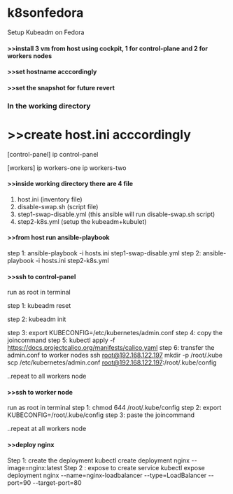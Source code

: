 # k8sonfedora
Setup Kubeadm on Fedora

#### >>install 3 vm from host using cockpit, 1 for control-plane and 2 for workers nodes
#### >>set hostname acccordingly
#### >>set the snapshot for future revert

### In the working directory

# >>create host.ini acccordingly

[control-panel]
ip control-panel

[workers]
ip workers-one
ip workers-two

#### >>inside working directory there are 4 file
1. host.ini (inventory file)
2. disable-swap.sh (script file)
3. step1-swap-disable.yml (this ansible will run disable-swap.sh script)
4. step2-k8s.yml (setup the kubeadm+kubulet)

#### >>from host run ansible-playbook
step 1: ansible-playbook -i hosts.ini step1-swap-disable.yml
step 2: ansible-playbook -i hosts.ini step2-k8s.yml

#### >>ssh to control-panel
run as root in terminal

step 1: kubeadm reset

step 2: kubeadm init

step 3: export KUBECONFIG=/etc/kubernetes/admin.conf
step 4: copy the joincommand
step 5: kubectl apply -f https://docs.projectcalico.org/manifests/calico.yaml
step 6: transfer the admin.conf to worker nodes
ssh root@192.168.122.197 mkdir -p /root/.kube
scp /etc/kubernetes/admin.conf root@192.168.122.197:/root/.kube/config

..repeat to all workers node

#### >>ssh to worker node
run as root in terminal
step 1: chmod 644 /root/.kube/config
step 2: export KUBECONFIG=/root/.kube/config
step 3: paste the joincommand

..repeat at all workers node

#### >>deploy nginx
Step 1: create the deployment
kubectl create deployment nginx --image=nginx:latest
Step 2 : expose to create service
kubectl expose deployment nginx --name=nginx-loadbalancer --type=LoadBalancer --port=90 --target-port=80


